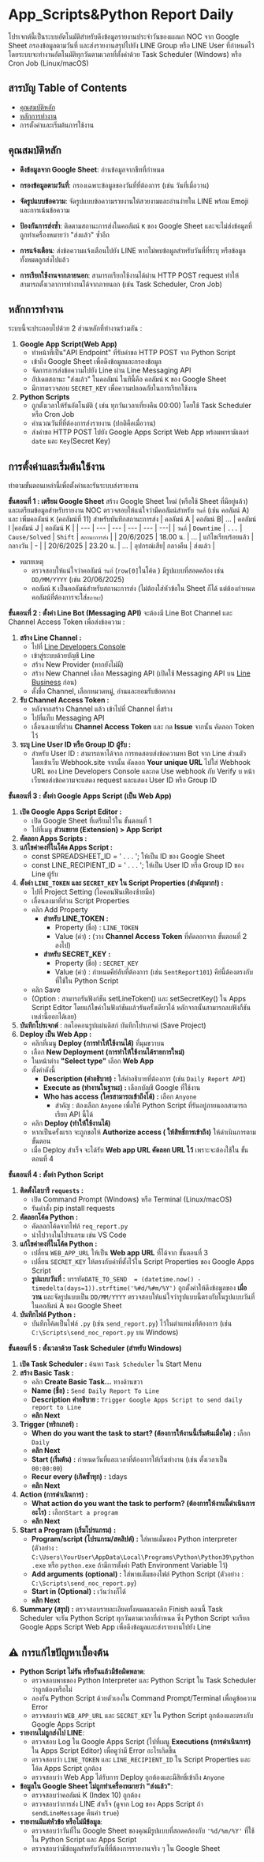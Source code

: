 # App_Scripts&Python Report Daily

โปรเจกต์นี้เป็นระบบอัตโนมัติสำหรับดึงข้อมูลรายงานประจำวันของแผนก NOC จาก Google Sheet กรองข้อมูลตามวันที่ และส่งรายงานสรุปไปยัง LINE Group หรือ LINE User ที่กำหนดไว้ โดยระบบจะทำงานอัตโนมัติทุกวันตามเวลาที่ตั้งค่าด้วย Task Scheduler (Windows) หรือ Cron Job (Linux/macOS)

## สารบัญ Table of Contents
- [คุณสมบัติหลัก](#%E0%B8%84%E0%B8%B8%E0%B8%93%E0%B8%AA%E0%B8%A1%E0%B8%9A%E0%B8%B1%E0%B8%95%E0%B8%B4%E0%B8%AB%E0%B8%A5%E0%B8%B1%E0%B8%81)
- [หลักการทำงาน](#%E0%B8%AB%E0%B8%A5%E0%B8%B1%E0%B8%81%E0%B8%81%E0%B8%B2%E0%B8%A3%E0%B8%97%E0%B8%B3%E0%B8%87%E0%B8%B2%E0%B8%99)
- การตั้งค่าและเริ่มต้นการใช้งาน

## คุณสมบัติหลัก
-   **ดึงข้อมูลจาก Google Sheet**: อ่านข้อมูลจากชีทที่กำหนด
    
-   **กรองข้อมูลตามวันที่**: กรองเฉพาะข้อมูลของวันที่ที่ต้องการ (เช่น วันที่เมื่อวาน)
    
-   **จัดรูปแบบข้อความ**: จัดรูปแบบข้อความรายงานให้สวยงามและอ่านง่ายใน LINE พร้อม Emoji และการเน้นข้อความ
    
-   **ป้องกันการส่งซ้ำ**: ติดตามสถานะการส่งในคอลัมน์ `K` ของ Google Sheet และจะไม่ส่งข้อมูลที่ถูกทำเครื่องหมายว่า "ส่งแล้ว" ซ้ำอีก
    
-   **การแจ้งเตือน**: ส่งข้อความแจ้งเตือนไปยัง LINE หากไม่พบข้อมูลสำหรับวันที่ที่ระบุ หรือข้อมูลทั้งหมดถูกส่งไปแล้ว
    
-   **การเรียกใช้งานจากภายนอก**: สามารถเรียกใช้งานได้ผ่าน HTTP POST request ทำให้สามารถตั้งเวลาการทำงานได้จากภายนอก (เช่น Task Scheduler, Cron Job)

## หลักการทำงาน

ระบบนี้จะประกอบไปด้วย 2 ส่วนหลักที่ทำงานร่วมกัน :
 1. **Google App Script(Web App)**
	- ทำหน้าที่เป็น"API Endpoint" ที่รับคำขอ HTTP POST จาก Python Script
	- เข้าถึง Google Sheet  เพื่อดึงข้อมูลและกรองข้อมูล
	- จัดการการส่งข้อความไปยัง Line ผ่าน Line Messaging API
	- อัปเดตสถานะ "ส่งแล้ว" ในคอลัมน์ ในทีนี้คือ คอลัมน์ `K` ของ Google Sheet
	 - มีการตรวจสอบ `SECRET_KEY` เพื่อความปลอดภัยในการเรียกใช้งาน
 2. **Python Scripts**
	 - ถูกตั้งเวลาให้รันอัตโนมัติ ( เช่น ทุกวันเวลาเที่ยงคืน 00:00) โดยใช้ Task Scheduler หรือ Cron Job
	 - คำนวณวันที่ที่ต้องการส่งรายงาน (ปกติคือเมื่อวาน)
	 - ส่งคำขอ HTTP POST ไปยัง Google Apps Script Web App พร้อมพารามิเตอร์ `date` และ `Key`(Secret Key)
## การตั้งค่าและเริ่มต้นใช้งาน
ทำตามขั้นตอนเหล่านี้เพื่อตั้งค่าและรันระบบส่งรายงาน

**ขั้นตอนที่ 1 : เตรียม Google Sheet**
สร้าง Google Sheet ใหม่ (หรือใช้ Sheet ที่มีอยู่แล้ว) และเตรียมข้อมูลสำหรับรายงาน NOC ตรวจสอบให้แน่ใจว่ามีคอลัมน์สำหรับ `วันที่` (เช่น คอลัมน์ A) และ เพิ่มคอลัมน์ `K` (คอลัมน์ที่ 11) สำหรับบันทึกสถานะการส่ง
|  คอลัมน์ A   | คอลัมน์ B| ... | คอลัมน์ I |คอลัมน์ J | คอลัมน์ K |
| --- | --- | --- | --- | --- | ---|
| `วันที่` | `Downtime` | `...` | `Cause/Solved` | `Shift` | `สถานะการส่ง` |
| 20/6/2025 | 18.00 น. | ... | แก้ไขเรียบร้อยแล้ว | กลางวัน | - |
| 20/6/2025 | 23.20 น. | ... | อุปกรณ์เสีย| กลางคืน | ส่งแล้ว |
- หมายเหตุ
	- ตรวจสอบให้แน่ใจว่าคอลัมน์ `วันที่` (`row[0]`ในโค้ด ) มีรูปแบบที่สอดคล้อง เช่น  `DD/MM/YYYY` (เช่น 20/06/2025)
	- คอลัมน์ `K` เป็นคอลัมน์สำหรับสถานะการส่ง (ไม่ต้องใส่หัวข้อใน Sheet ก็ได้ แต่ต้องกำหนดคอลัมน์ที่ต้องการจะใส่`สถานะ`)
<!--- BLANKKKKKKKKKKKKKKKKKKKKK--->
**ขั้นตอนที่ 2 : ตั้งค่า Line Bot (Messaging API)**
จะต้องมี Line Bot Channel	 และ Channel Access Token เพื่อส่งข้อความ  :
1. **สร้าง Line Channel	:**
	- ไปที่ [Line Developers Console](https://developers.line.biz/console/) 
	- เข้าสู่ระบบด้วยบัญชี Line 
	- สร้าง New Provider (หากยังไม่มี)
	- สร้าง New Channel เลือก Messaging API (เปิดใช้ Messaging API บน [Line Business](https://manager.line.biz/) ก่อน)
	- ตั้งชื่อ Channel, เลือกหมวดหมู่, อ่านและยอมรับข้อตกลง
2. **รับ Channel Access Token	:**
	- หลังจากสร้าง Channel แล้ว เข้าไปที่ Channel ที่สร้าง
	- ไปที่แท็บ Messaging API
	- เลื่อนลงมาที่ส่วน **Channel Access Token** และ กด **Issue** จากนั้น คัดลอก Token ไว้
3. **ระบุ Line User ID หรือ Group ID ผู้รับ :**
	- สำหรับ User ID : สามารถหาได้จาก การทดสอบส่งข้อความหา Bot จาก Line ส่วนตัว โดยเข้าเว็บ Webhook.site จากนั้น คัดลอก **Your unique URL** ไปใส่ Webhook URL ของ Line Developers Console และกด Use webhook กับ Verify บ หน้าเว็บพอส่งข้อความจะแสดง request และแสดง User ID หรือ Group ID
<!--- BLANKKKKKKKKKKKKKKKKKKKKK --->
**ขั้นตอนที่ 3 : ตั้งค่า Google Apps Script (เป็น Web App)**
1. **เปิด Google Apps Script Editor :**
	- เปิด Google Sheet ที่เตรียมไว้ใน ขั้นตอนที่ 1
	- ไปที่เมนู **ส่วนขยาย (Extension) > App Script**
2. **คัดลอก Apps Scripts :**
3.  **แก้ไขค่าคงที่ในโค้ด Apps Script :** 
	- const SPREADSHEET_ID = ' . . . '; ให้เป็น ID ของ Google Sheet 
	- const LINE_RECIPIENT_ID = ' . . . '; ให้เป็น User ID หรือ Group ID ของ Line ผู้รับ
4. **ตั้งค่า `LINE_TOKEN` และ `SECRET_KEY` ใน Script Properties (สำคัญมาก!) :**
	- ไปที่ Project Setting (ไอคอนฟันเฟืองซ้ายมือ)
	- เลื่อนลงมาที่ส่วน Script Properties
	- คลิก Add Property
		- **สำหรับ LINE_TOKEN :**
			- Property (ชื่อ) : `LINE_TOKEN`
			- Value (ค่า) : (วาง **Channel Access Token** ที่คัดลอกจาก ขั้นตอนที่ 2 ลงไป)
		- **สำหรับ SECRET_KEY :**
			- Property (ชื่อ) : `SECRET_KEY`
			- Value (ค่า) : กำหนดคีย์ลับที่ต้องการ (เช่น `SentReport101`) คีย์นี้ต้องตรงกับที่ใช้ใน Python Script
	- คลิก Save
	- (Option : สามารถรันฟังก์ชัน setLineToken() และ setSecretKey() ใน Apps Script Editor โดยแก้ไขค่าในฟังก์ชันแล้วรันครั้งเดียวได้ หลักจากนั้นสามารถลบฟังกืชันเหล่านี้ออกได้เลย)
5. **บันทึกโปรเจกต์** : กดไอคอนรูปแผ่นดิสก์ บันทึกโปรเกจต์ (Save Project) 
6. **Deploy เป็น Web App :**
	-	คลิกที่เมนู **Deploy (การทำให้ใช้งานได้)**  ที่มุมขวาบน
	-	เลือก **New Deployment (การทำให้ใช้งานได้รายการใหม่)**
	-	ในหน้าต่าง **"Select type"** เลือก **Web App**
	-	ตั้งค่าดังนี้
		-	**Description (คำอธิบาย) :** ใส่คำอธิบายที่ต้องการ  (เช่น `Daily Report API`)
		-	**Execute as (ทำงานในฐานะ) :**  เลือกบัญชี Google ที่ใช้งาน
		-	**Who has access (ใครสามารถเข้าถึงได้) :** เลือก `Anyone`
			-	สำคัญ : ต้องเลือก `Anyone` เพื่อให้ Python Script ที่รันอยู่ภายนอกสามารถเรียก API นี้ได้
	-  คลิก **Deploy (ทำให้ใช้งานได้)**
	- หากเป็นครั้งแรก จะถูกขอให้ **Authorize access ( ให้สิทธิ์การเข้าถึง)** ให้ดำเนินการตามขั้นตอน
	- เมื่อ Deploy สำเร็จ จะได้รับ **Web app URL คัดลอก URL ไว้** เพราะจะต้องใช้ใน ขั้นตอนที่ 4
<!--- BLANKKKKKKKKKKKKKKKKKKKKK--->
**ขั้นตอนที่ 4 : ตั้งค่า Python Script**
1. **ติดตั้งไลบารี `requests` :**
	- เปิด Command Prompt (Windows) หรือ Terminal (Linux/macOS)
	- รันคำสั่ง pip install requests
2. **คัดลอกโค้ด Python :**
	- คัดลอกโค้ดจากไฟล์ `req_report.py`
	- นำไปวางในโปรแกรม เช่น VS Code
3.  **แก้ไขค่าคงที่ในโค้ด Python :**
	- เปลี่ยน `WEB_APP_URL` ให้เป็น **Web app URL**  ที่ได้จาก ขั้นตอนที่ 3
	- เปลี่ยน `SECRET_KEY` ให้ตรงกับค่าที่ตั้งไว้ใน Script Properties ของ Google Apps Script
	- **รูปแบบวันที่ :** บรรทัด`DATE_TO_SEND  = (datetime.now() -  timedelta(days=1)).strftime('%#d/%#m/%Y')` ถูกตั้งค่าให้ดึงข้อมูลของ **เมื่อวาน** และจัดรูปแบบเป็น `DD/MM/YYYY` ตรวจสอบให้แน่ใจว่ารูปแบบนี้ตรงกับในรูปแบบวันที่ในคอลัมน์ A ของ Google Sheet 
4. **บันทึกไฟล์ Python :**
	- บันทึกโค้ดเป็นไฟล์ `.py` (เช่น `send_report.py`) ไว้ในตำแหน่งที่ต้องการ (เช่น `C:\Scripts\send_noc_report.py` บน Windows)
<!--- BLANKKKKKKKKKKKKKKKKKKKKK--->
**ขั้นตอนที่ 5 : ตั้งเวลาด้วย Task Scheduler (สำหรับ Windows)**
1. **เปิด Task Scheduler :** ค้นหา `Task Scheduler` ใน Start Menu
2. **สร้าง Basic Task :**
	- คลิก **Create Basic Task...** ทางด้านขวา
	- **Name (ชื่อ) :** `Send Daily Report To Line`
	- **Description คำอธิบาย :** `Trigger Google Apps Script to send daily report to Line`
	- **คลิก Next**
3. **Trigger (ทริกเกอร์) :**
	-  **When do you want the task to start? (ต้องการให้งานนี้เริ่มต้นเมื่อใด) :** เลือก `Daily`
	-  **คลิก Next**
	- **Start (เริ่มต้น) :** กำหนดวันที่และเวลาที่ต้องการให้เริ่มทำงาน (เช่น ตั้งเวลาเป็น `00:00:00`)
	- **Recur every (เกิดซ้ำทุก) :** `1`days
	- **คลิก Next**
4. **Action (การดำเนินการ) :**
	- **What action do you want the task to perform?  (ต้องการให้งานนี้ดำเนินการอะไร) :** เลือก`Start a program`
	- **คลิก Next**
5. **Start a Program (เริ่มโปรแกรม) :**
	- **Program/script (โปรแกรม/สคลิปต์) :** ใส่พาธเต็มของ Python interpreter (ตัวอย่าง : `C:\Users\YourUser\AppData\Local\Programs\Python\Python39\python.exe` หรือ `python.exe` ถ้ามีการตั้งค่า Path Environment Variable ไว้)
	- **Add arguments (optional) :** ใส่พาธเต็มของไฟล์ Python Script (ตัวอย่าง : `C:\Scripts\send_noc_report.py`)
	- **Start in (Optional) :** เว้นว่างก็ได้
	- **คลิก Next**
6. **Summary (สรุป) :** ตรวจสอบรายละเอียดทั้งหมดและคลิก Finish
ตอนนี้  Task Scheduler จะรัน Python Script ทุกวันตามเวลาที่กำหนด ซึ่ง Python Script จะเรียก Google Apps Script Web App เพื่อดึงข้อมูลและส่งรายงานไปยัง Line

## ⚠️ การแก้ไขปัญหาเบื้องต้น
-   **Python Script ไม่รัน หรือรันแล้วมีข้อผิดพลาด**:
    -   ตรวจสอบพาธของ Python Interpreter และ Python Script ใน Task Scheduler ว่าถูกต้องหรือไม่
    -   ลองรัน Python Script ด้วยตัวเองใน Command Prompt/Terminal เพื่อดูข้อความ Error
    -   ตรวจสอบว่า `WEB_APP_URL` และ `SECRET_KEY` ใน Python Script ถูกต้องและตรงกับ Google Apps Script
-   **รายงานไม่ถูกส่งไป LINE**:
    -   ตรวจสอบ Log ใน Google Apps Script (ไปที่เมนู **Executions (การดำเนินการ)** ใน Apps Script Editor) เพื่อดูว่ามี Error อะไรเกิดขึ้น
    -   ตรวจสอบว่า `LINE_TOKEN` และ `LINE_RECIPIENT_ID` ใน Script Properties และโค้ด Apps Script ถูกต้อง
    -   ตรวจสอบว่า Web App ได้รับการ Deploy ถูกต้องและมีสิทธิ์เข้าถึง `Anyone`
-   **ข้อมูลใน Google Sheet ไม่ถูกทำเครื่องหมายว่า "ส่งแล้ว"**:
    -   ตรวจสอบว่าคอลัมน์ K (Index 10) ถูกต้อง
    -   ตรวจสอบว่าการส่ง LINE สำเร็จ (ดูจาก Log ของ Apps Script ถ้า `sendLineMessage` คืนค่า `true`)
-   **รายงานมีแต่หัวข้อ หรือไม่มีข้อมูล**:
    -   ตรวจสอบว่าวันที่ใน Google Sheet ของคุณมีรูปแบบที่สอดคล้องกับ `'%d/%m/%Y'` ที่ใช้ใน Python Script และ Apps Script
    -   ตรวจสอบว่ามีข้อมูลสำหรับวันที่ที่ต้องการรายงานจริง ๆ ใน Google Sheet
